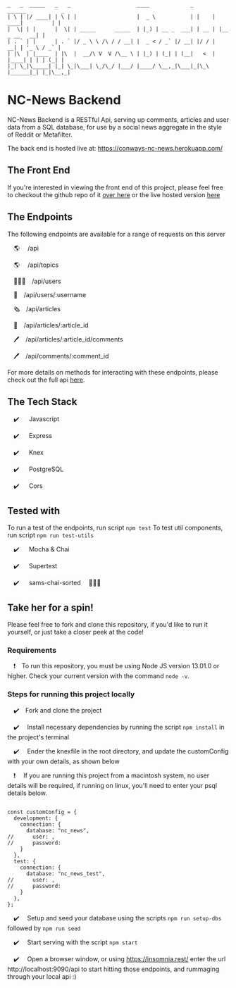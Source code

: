     _   _  _____   _   _                     ____             _      ______           _
    | \ | |/ ____| | \ | |                   |  _ \           | |    |  ____|         | |
    |  \| | |      |  \| | _____      _____  | |_) | __ _  ___| | __ | |__   _ __   __| |
    | . ` | |      | . ` |/ _ \ \ /\ / / __| |  _ < / _` |/ __| |/ / |  __| | '_ \ / _` |
    | |\  | |____  | |\  |  __/\ V  V /\__ \ | |_) | (_| | (__|   <  | |____| | | | (_| |
    |_| \_|\_____| |_| \_|\___| \_/\_/ |___/ |____/ \__,_|\___|_|\_\ |______|_| |_|\__,_|

# NC-News Backend

NC-News Backend is a RESTful Api, serving up comments, articles and user data from a SQL database, for use by a social news aggregate in the style of Reddit or Metafilter.

The back end is hosted live at: https://conways-nc-news.herokuapp.com/

## The Front End

If you're interested in viewing the front end of this project, please feel free to checkout the github repo of it [over here](https://github.com/conwayhub/front-end-nc-news) or the live hosted version [here](https://newsfromthenorth.netlify.com/)

## The Endpoints

The following endpoints are available for a range of requests on this server

&emsp;🌎&emsp; /api

&emsp;🌎&emsp; /api/topics

&emsp;👨‍👩‍👧&emsp;/api/users

&emsp;🧑&emsp;/api/users/:username

&emsp;🗞️&emsp;/api/articles

&emsp;📰&emsp;/api/articles/:article_id

&emsp;🖊️&emsp;/api/articles/:article_id/comments

&emsp;🖊️&emsp;/api/comments/:comment_id

For more details on methods for interacting with these endpoints, please check out the full api [here](https://conways-nc-news.herokuapp.com/api).

## The Tech Stack

&emsp;✔️ &emsp; Javascript

&emsp;✔️ &emsp; Express

&emsp;✔️ &emsp; Knex

&emsp;✔️ &emsp; PostgreSQL

&emsp;✔️ &emsp; Cors

## Tested with

To run a test of the endpoints, run script `npm test`
To test util components, run script `npm run test-utils`

&emsp;✔️ &emsp; Mocha & Chai

&emsp;✔️ &emsp; Supertest

&emsp;✔️ &emsp; sams-chai-sorted &emsp;👏👏👏 &emsp;

## Take her for a spin!

Please feel free to fork and clone this repository, if you'd like to run it yourself, or just take a closer peek at the code!

### Requirements

&emsp;❗&emsp;To run this repository, you must be using Node JS version 13.01.0 or higher. Check your current version with the command `node -v`.

### Steps for running this project locally

&emsp;✔️&emsp;Fork and clone the project

&emsp;✔️&emsp; Install necessary dependencies by running the script `npm install` in the project's terminal

&emsp;✔️&emsp; Ender the knexfile in the root directory, and update the customConfig with your own details, as shown below

&emsp;❗&emsp; If you are running this project from a macintosh system, no user details will be required, if running on linux, you'll need to enter your psql details below.

```

const customConfig = {
  development: {
    connection: {
      database: "nc_news",
//      user: ,
//      password:
    }
  },
  test: {
    connection: {
      database: "nc_news_test",
//      user: ,
//      password:
    }
  },
};

```

&emsp;✔️&emsp; Setup and seed your database using the scripts `npm run setup-dbs` followed by `npm run seed`

&emsp;✔️&emsp; Start serving with the script `npm start`

&emsp;✔️&emsp; Open a browser window, or using https://insomnia.rest/ enter the url http://localhost:9090/api to start hitting those endpoints, and rummaging through your local api :)
